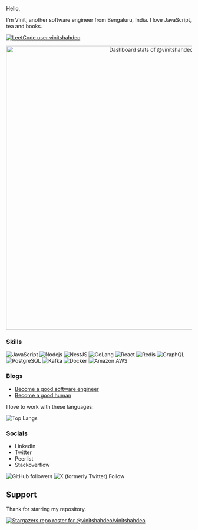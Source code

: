 Hello,

I'm Vinit, another software engineer from Bengaluru, India. I love JavaScript, tea and books.

[![LeetCode user vinitshahdeo](https://img.shields.io/badge/dynamic/json?style=for-the-badge&labelColor=black&color=%23ffa116&label=Solved&query=solvedOverTotal&url=https%3A%2F%2Fleetcode-badge.vercel.app%2Fapi%2Fusers%2Fvinitshahdeo&logo=leetcode&logoColor=yellow)](https://leetcode.com/vinitshahdeo/)

<!-- Copy-paste in your Readme.md file -->

<a href="https://next.ossinsight.io/widgets/official/compose-user-dashboard-stats?user_id=20594326" target="_blank" style="display: block" align="center">
  <picture>
    <source media="(prefers-color-scheme: dark)" srcset="https://next.ossinsight.io/widgets/official/compose-user-dashboard-stats/thumbnail.png?user_id=20594326&image_size=auto&color_scheme=dark" width="771" height="auto">
    <img alt="Dashboard stats of @vinitshahdeo" src="https://next.ossinsight.io/widgets/official/compose-user-dashboard-stats/thumbnail.png?user_id=20594326&image_size=auto&color_scheme=light" width="771" height="auto">
  </picture>
</a>

<!-- Made with [OSS Insight](https://ossinsight.io/) -->

### Skills


![JavaScript](https://img.shields.io/badge/React-red?logo=react&logoColor=black)
![Nodejs](https://img.shields.io/badge/Node.js-43853D?logo=node.js&logoColor=white)
![NestJS](https://img.shields.io/badge/-NestJS-ea2845?logo=nestjs&logoColor=white)
![GoLang](https://img.shields.io/badge/-Golang-00ADD8?logo=go&logoColor=white)
![React](https://img.shields.io/badge/React-20232A?logo=react&logoColor=61DAFB)
![Redis](https://img.shields.io/badge/redis-%23DD0031.svg?logo=redis&logoColor=white)
![GraphQL](https://img.shields.io/badge/-GraphQL-E10098?logo=graphql)
![PostgreSQL](https://img.shields.io/badge/PostgreSQL-316192?logo=postgresql&logoColor=white)
![Kafka](https://img.shields.io/badge/-Kafka-231F20?logo=apache-kafka&logoColor=white)
![Docker](https://img.shields.io/badge/-Docker-2496ED?logo=docker&logoColor=white)
![Amazon AWS](https://img.shields.io/badge/Amazon%20AWS-232F3E?logo=amazon-aws)

### Blogs

- [Become a good software engineer](https://vinitshahde.dev/)
- [Become a good human](https://vinitshahde.dev/blog)

I love to work with these languages:

![Top Langs](https://github-readme-stats.vercel.app/api/top-langs/?username=vinitshahdeo&hide_progress=true)

### Socials

- LinkedIn
- Twitter
- Peerlist
- Stackoverflow

![GitHub followers](https://img.shields.io/github/followers/vinitshahdeo) ![X (formerly Twitter) Follow](https://img.shields.io/twitter/follow/vinit_shahdeo)

## Support

Thank for starring my repository. 

[![Stargazers repo roster for @vinitshahdeo/vinitshahdeo](https://reporoster.com/stars/dark/vinitshahdeo/vinitshahdeo)](https://github.com/vinitshahdeo/vinitshahdeo/stargazers)


